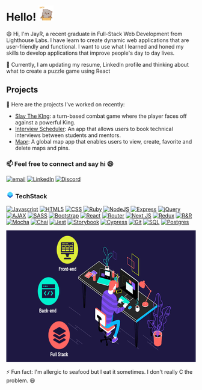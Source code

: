 # Hello! <img src="https://raw.githubusercontent.com/jayrmesa/jayrmesa/main/hello.gif" width="40px" height="40px" />

😄 Hi, I'm JayR, a recent graduate in Full-Stack Web Development from Lighthouse Labs. I have learn to create dynamic web applications that are user-friendly and functional. I want to use what I learned and honed my skills to develop applications that improve people's day to day lives.

🔭 Currently, I am updating my resume, LinkedIn profile and thinking about what to create a puzzle game using React

## **Projects**

💬 Here are the projects I've worked on recently:

- [Slay The KIng](https://github.com/jayrmesa/slay-the-king): a turn-based combat game where the player faces off against a powerful King.
- [Interview Scheduler](https://github.com/jayrmesa/scheduler): An app that allows users to book technical interviews between students and mentors.
- [Mapr](https://github.com/laurenashley/mapr): A global map app that enables users to view, create, favorite and delete maps and pins.

### 📫 Feel free to connect and say hi 😄

[![email](https://img.shields.io/badge/jayrmesa@gmail.com-D14836?style=flat-square&logo=gmail&logoColor=white)](mailto:jayrmesa@gmail.com)
[![LinkedIn](https://img.shields.io/badge/arnoldmesa-0077B5?style=flat-square&logo=linkedin&logoColor=white)](https://www.linkedin.com/in/arnold-mesa/)
[![Discord](https://img.shields.io/badge/JayR-7289DA?style=flat-square&logo=discord&logoColor=white)](https://discord.com/invite/sEswkYJcd)

### <img src="https://raw.githubusercontent.com/jayrmesa/jayrmesa/main/TS.png" width="20px" height="20px" /> **TechStack**

[![Javascript](https://img.shields.io/badge/-JavaScript-black?style=flat-square&logo=javascript)](https://www.javascript.com/resources) 
[![HTML5](https://img.shields.io/badge/-HTML5-E34F26?style=flat-square&logo=html5&logoColor=white)](https://html.com/html5/)
[![CSS](https://img.shields.io/badge/-CSS3-1572B6?style=flat-square&logo=css3)](https://developer.mozilla.org/en-US/docs/Learn/CSS/First_steps/What_is_CSS)
[![Ruby](https://img.shields.io/badge/-Ruby-CC342D?style=flat-square&logo=ruby&logoColor=white)](https://www.ruby-lang.org/en/)
[![NodeJS](https://img.shields.io/badge/-Nodejs-black?style=flat-square&logo=Node.js)](https://nodejs.org/en)
[![Express](https://img.shields.io/badge/Express-black?style=flat-square&logo=express&logoColor=white)](https://expressjs.com/)
[![jQuery](https://img.shields.io/badge/jQuery-0769AD?style=flat-square&logo=jquery&logoColor=white)](https://jquery.com/)
[![AJAX](https://img.shields.io/badge/ajax-%23316192.svg?style=flat-square&logo=ajax&logoColor=white)](https://en.wikipedia.org/wiki/Ajax_(programming))
[![SASS](https://img.shields.io/badge/-SASS-CC6699?style=flat-square&logo=sass&logoColor=white)](https://sass-lang.com/)
[![Bootstrap](https://img.shields.io/badge/Bootstrap-7952B3?style=flat-square&logo=bootstrap&logoColor=white)](https://getbootstrap.com/)
[![React](https://img.shields.io/badge/-React-black?style=flat-square&logo=react)](https://react.dev/)
[![Router](https://img.shields.io/badge/React_Router-CA4245?style=flat-square&logo=react-router&logoColor=white)](https://reactrouter.com/en/main)
[![Next JS](https://img.shields.io/badge/Next-black?style=flat-square&logo=next.js&logoColor=white)](https://nextjs.org/)
[![Redux](https://img.shields.io/badge/Redux-593D88?style=flat-square&logo=redux&logoColor=white)](https://redux.js.org/)
[![R&R](https://img.shields.io/badge/Ruby_on_Rails-CC0000?style=flat-square&logo=ruby-on-rails&logoColor=white)](https://rubyonrails.org/)
[![Mocha](https://img.shields.io/badge/-Mocha-8D6748?style=flat-square&logo=mocha&logoColor=white)](https://mochajs.org/)
[![Chai](https://img.shields.io/badge/-Chai-white?style=flat-square&logo=chai&logoColor=A30701)](https://www.chaijs.com/)
[![Jest](https://img.shields.io/badge/-Jest-white?style=flat-square&logo=jest&logoColor=C21325)](https://jestjs.io/)
[![Storybook](https://img.shields.io/badge/-Storybook-FF4785?style=flat-square&logo=storybook&logoColor=white)](https://storybook.js.org/)
[![Cypress](https://img.shields.io/badge/-Cypress-17202C?style=flat-square&logo=cypress&logoColor=white)](https://www.cypress.io/)
[![Git](https://img.shields.io/badge/Git-white?style=flat-square&logo=git&logoColor=#F05032)](https://git-scm.com/)
[![SQL](https://img.shields.io/badge/SQL-003B57?style=flat-square&logo=sql&logoColor=white)](https://en.wikipedia.org/wiki/SQL)
[![Postgres](https://img.shields.io/badge/postgres-%23316192.svg?style=flat-square&logo==postgresql&logoColor=white)](https://www.postgresql.org/)


<img src="https://raw.githubusercontent.com/jayrmesa/jayrmesa/main/fsd.gif" width="820px" height="350px" />


⚡ Fun fact: I'm allergic to seafood but I eat it sometimes. I don't really C the problem. 😆

<!--
**jayrmesa/jayrmesa** is a ✨ _special_ ✨ repository because its `README.md` (this file) appears on your GitHub profile.

Here are some ideas to get you started:

- 🔭 I’m currently working on ...
- 🌱 I’m currently learning ...
- 👯 I’m looking to collaborate on ...
- 🤔 I’m looking for help with ...
- 💬 Ask me about ...
- 📫 How to reach me: ...
- 😄 Pronouns: ...
- ⚡ Fun fact: ...
-->
